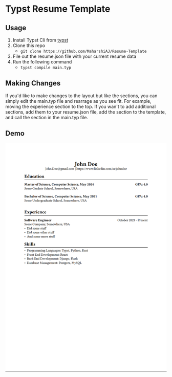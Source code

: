 # Typst Resume Template

## Usage

1. Install Typst Cli from [typst](https://github.com/typst/typst)
2. Clone this repo 
    - `git clone https://github.com/MaharshiAJ/Resume-Template`
3. File out the resume.json file with your current resume data
4. Run the following command
    - `typst compile main.typ`

## Making Changes
If you'd like to make changes to the layout but like the sections, you can simply edit the main.typ file and rearrage as you see fit. For example, moving the experience section to the top. If you wan't to add additional sections, add them to your resume.json file, add the section to the template, and call the section in the main.typ file.

## Demo
![John Doe's Resume](Resume.png)